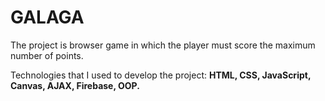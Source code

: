 # GALAGA

 The project is browser game in which the player must score the maximum number of points. 
 
 Technologies that I used to develop the project: **HTML, CSS, JavaScript, Canvas, AJAX, Firebase, OOP.**
